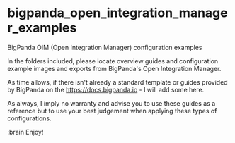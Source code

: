 # bigpanda_open_integration_manager_examples


BigPanda OIM (Open Integration Manager) configuration examples


In the folders included, please locate overview guides and configuration example images and exports from BigPanda's Open Integration Manager. 

As time allows, if there isn't already a standard template or guides provided by BigPanda on the https://docs.bigpanda.io - I will add some here.

As always, I imply no warranty and advise you to use these guides as a reference but to use your best judgement when applying these types of configurations.  

:brain Enjoy!
